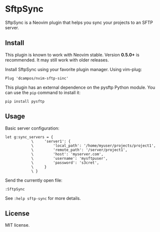 # SftpSync

SftpSync is a Neovim plugin that helps you sync your projects to an SFTP
server.

## Install

This plugin is known to work with Neovim stable. Version **0.5.0+** is
recommended. It may still work with older releases.

Install SftpSync using your favorite plugin manager. Using vim-plug:

```vim
Plug 'dcampos/nvim-sftp-sinc'
```

This plugin has an external dependence on the pysftp Python module. You can use
the `pip` command to install it:

```
pip install pysftp
```

## Usage

Basic server configuration:

```
let g:sync_servers = {
            \     'server1': {
            \         'local_path': '/home/myuser/projects/project1',
            \         'remote_path': '/server/project1',
            \         'host': 'myserver.com',
            \         'username': 'mysftpuser',
            \         'password': 's3cret',
            \     }
            \ }
```

Send the currently open file:

```
:SftpSync
```

See `:help sftp-sync` for more details.

## License

MIT license.
